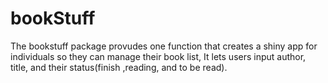 # bookStuff

The bookstuff package provudes one function that creates a shiny app for individuals so they can manage their book list, It lets users input author, title, and their status(finish ,reading, and to be read).

